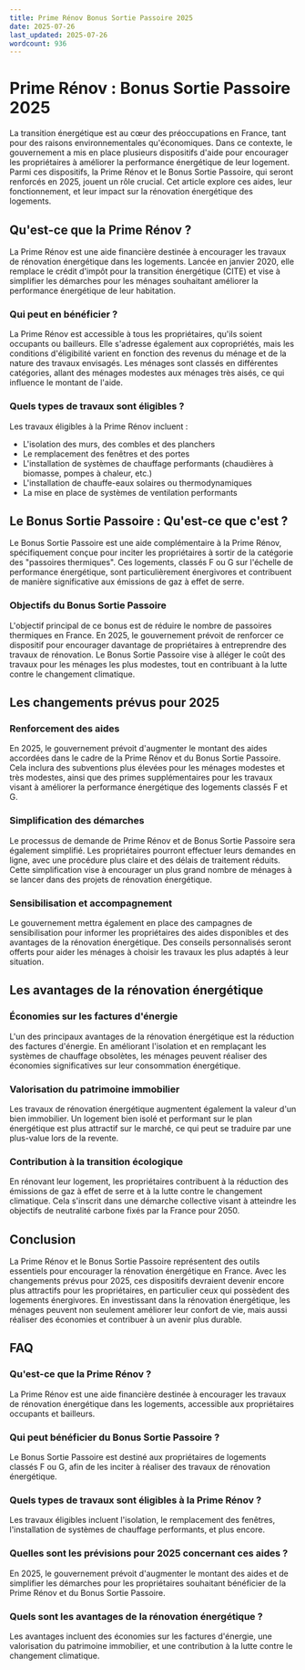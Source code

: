 ```yaml
---
title: Prime Rénov Bonus Sortie Passoire 2025
date: 2025-07-26
last_updated: 2025-07-26
wordcount: 936
---
```


# Prime Rénov : Bonus Sortie Passoire 2025

La transition énergétique est au cœur des préoccupations en France, tant pour des raisons environnementales qu'économiques. Dans ce contexte, le gouvernement a mis en place plusieurs dispositifs d'aide pour encourager les propriétaires à améliorer la performance énergétique de leur logement. Parmi ces dispositifs, la Prime Rénov et le Bonus Sortie Passoire, qui seront renforcés en 2025, jouent un rôle crucial. Cet article explore ces aides, leur fonctionnement, et leur impact sur la rénovation énergétique des logements.

## Qu'est-ce que la Prime Rénov ?

La Prime Rénov est une aide financière destinée à encourager les travaux de rénovation énergétique dans les logements. Lancée en janvier 2020, elle remplace le crédit d'impôt pour la transition énergétique (CITE) et vise à simplifier les démarches pour les ménages souhaitant améliorer la performance énergétique de leur habitation.

### Qui peut en bénéficier ?

La Prime Rénov est accessible à tous les propriétaires, qu'ils soient occupants ou bailleurs. Elle s'adresse également aux copropriétés, mais les conditions d'éligibilité varient en fonction des revenus du ménage et de la nature des travaux envisagés. Les ménages sont classés en différentes catégories, allant des ménages modestes aux ménages très aisés, ce qui influence le montant de l'aide.

### Quels types de travaux sont éligibles ?

Les travaux éligibles à la Prime Rénov incluent :

- L'isolation des murs, des combles et des planchers
- Le remplacement des fenêtres et des portes
- L'installation de systèmes de chauffage performants (chaudières à biomasse, pompes à chaleur, etc.)
- L'installation de chauffe-eaux solaires ou thermodynamiques
- La mise en place de systèmes de ventilation performants

## Le Bonus Sortie Passoire : Qu'est-ce que c'est ?

Le Bonus Sortie Passoire est une aide complémentaire à la Prime Rénov, spécifiquement conçue pour inciter les propriétaires à sortir de la catégorie des "passoires thermiques". Ces logements, classés F ou G sur l'échelle de performance énergétique, sont particulièrement énergivores et contribuent de manière significative aux émissions de gaz à effet de serre.

### Objectifs du Bonus Sortie Passoire

L'objectif principal de ce bonus est de réduire le nombre de passoires thermiques en France. En 2025, le gouvernement prévoit de renforcer ce dispositif pour encourager davantage de propriétaires à entreprendre des travaux de rénovation. Le Bonus Sortie Passoire vise à alléger le coût des travaux pour les ménages les plus modestes, tout en contribuant à la lutte contre le changement climatique.

## Les changements prévus pour 2025

### Renforcement des aides

En 2025, le gouvernement prévoit d'augmenter le montant des aides accordées dans le cadre de la Prime Rénov et du Bonus Sortie Passoire. Cela inclura des subventions plus élevées pour les ménages modestes et très modestes, ainsi que des primes supplémentaires pour les travaux visant à améliorer la performance énergétique des logements classés F et G.

### Simplification des démarches

Le processus de demande de Prime Rénov et de Bonus Sortie Passoire sera également simplifié. Les propriétaires pourront effectuer leurs demandes en ligne, avec une procédure plus claire et des délais de traitement réduits. Cette simplification vise à encourager un plus grand nombre de ménages à se lancer dans des projets de rénovation énergétique.

### Sensibilisation et accompagnement

Le gouvernement mettra également en place des campagnes de sensibilisation pour informer les propriétaires des aides disponibles et des avantages de la rénovation énergétique. Des conseils personnalisés seront offerts pour aider les ménages à choisir les travaux les plus adaptés à leur situation.

## Les avantages de la rénovation énergétique

### Économies sur les factures d'énergie

L'un des principaux avantages de la rénovation énergétique est la réduction des factures d'énergie. En améliorant l'isolation et en remplaçant les systèmes de chauffage obsolètes, les ménages peuvent réaliser des économies significatives sur leur consommation énergétique.

### Valorisation du patrimoine immobilier

Les travaux de rénovation énergétique augmentent également la valeur d'un bien immobilier. Un logement bien isolé et performant sur le plan énergétique est plus attractif sur le marché, ce qui peut se traduire par une plus-value lors de la revente.

### Contribution à la transition écologique

En rénovant leur logement, les propriétaires contribuent à la réduction des émissions de gaz à effet de serre et à la lutte contre le changement climatique. Cela s'inscrit dans une démarche collective visant à atteindre les objectifs de neutralité carbone fixés par la France pour 2050.

## Conclusion

La Prime Rénov et le Bonus Sortie Passoire représentent des outils essentiels pour encourager la rénovation énergétique en France. Avec les changements prévus pour 2025, ces dispositifs devraient devenir encore plus attractifs pour les propriétaires, en particulier ceux qui possèdent des logements énergivores. En investissant dans la rénovation énergétique, les ménages peuvent non seulement améliorer leur confort de vie, mais aussi réaliser des économies et contribuer à un avenir plus durable.

## FAQ

### Qu'est-ce que la Prime Rénov ?

La Prime Rénov est une aide financière destinée à encourager les travaux de rénovation énergétique dans les logements, accessible aux propriétaires occupants et bailleurs.

### Qui peut bénéficier du Bonus Sortie Passoire ?

Le Bonus Sortie Passoire est destiné aux propriétaires de logements classés F ou G, afin de les inciter à réaliser des travaux de rénovation énergétique.

### Quels types de travaux sont éligibles à la Prime Rénov ?

Les travaux éligibles incluent l'isolation, le remplacement des fenêtres, l'installation de systèmes de chauffage performants, et plus encore.

### Quelles sont les prévisions pour 2025 concernant ces aides ?

En 2025, le gouvernement prévoit d'augmenter le montant des aides et de simplifier les démarches pour les propriétaires souhaitant bénéficier de la Prime Rénov et du Bonus Sortie Passoire.

### Quels sont les avantages de la rénovation énergétique ?

Les avantages incluent des économies sur les factures d'énergie, une valorisation du patrimoine immobilier, et une contribution à la lutte contre le changement climatique.